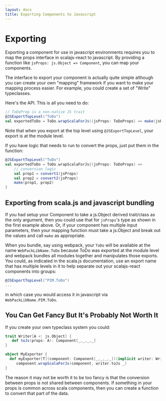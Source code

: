 ```yaml
---
layout: docs
title: Exporting Components to Javascript
---
```

# Exporting
Exporting a component for use in javascript environments requires you to map the props interface in scalajs-react to javascript. By providing a function like `jsProps: js.Object => Component`, you can map your components.

The interface to export your component is actually quite simple although you can create your own "mapping" framework if you want to make your mapping process easier. For example, you could create a set of "Write" typeclasses.

Here's the API. This is all you need to do:
```scala
// ToDoProp is a non-native JS trait
@JSExportTopLevel("ToDo")
val exportedToDo = ToDo.wrapScalaForJs((jsProps: ToDoProps) => make(jsProps))
```
Note that when you export at the top level using `@JSExportTopLevel`, your export is at the module level.

If you have logic that needs to run to convert the props, just put them in the function:
```scala
@JSExportTopLevel("ToDo")
val exportedToDo = ToDo.wrapScalaForJs{(jsProps: ToDoProps) => 
    // conversion logic
    val prop1 = convert1(jsProps)
    val prop2 = convert2(jsProps)
    make(prop1, prop2)
}
```

## Exporting from scala.js and javascript bundling
If you had setup your Component to take a js.Object derived trait/class as the only argument, then you could use that for `jsProps`'s type as shown in the first example above. Or, if your component has multiple input parameters, then your mapping function must take a js.Object and break out the values and call `make` as appropriate.

When you bundle, say using webpack, your `ToDo` will be available at the name `WebPackLibName.ToDo` because ToDo was exported at the module level and webpack bundles all modules together and manipulates those exports. You could, as indicated in the scala.js documentation, use an export name that has multiple levels in it to help separate out your scalajs-react components into groups:
```scala
@JSExportTopLevel("PIM.ToDo")
...
```
in which case you would access it in javascript via `WebPackLibName.PIM.ToDo`.

## You Can Get Fancy But It's Probably Not Worth It
If you create your own typeclass system you could:
```scala
trait Writer[A <: js.Object] {
   def toJs(props: A): Component[_,_,_,_]
}

object MyExporter {
  def myExporter[T](component: Component[_,_,_,_])(implicit writer: Writer[T]) = 
     component.wrapScalaForJs(component, writer.toJs _)
}
```
The reason it may not be worth it to be too fancy is that the conversion between props is not shared between components. If something in your props is common across scala components, then you can create a function to convert that part of the data.
